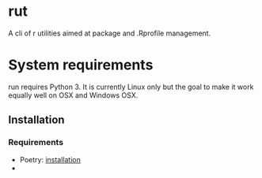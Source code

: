 # rut

A cli of r utilities aimed at package and .Rprofile management.

# System requirements
run requires Python 3. It is currently Linux only but the goal to make it work equally well on OSX and Windows OSX.

## Installation


### Requirements
  - Poetry: [installation](https://poetry.eustace.io/docs/#installation)
  - 

